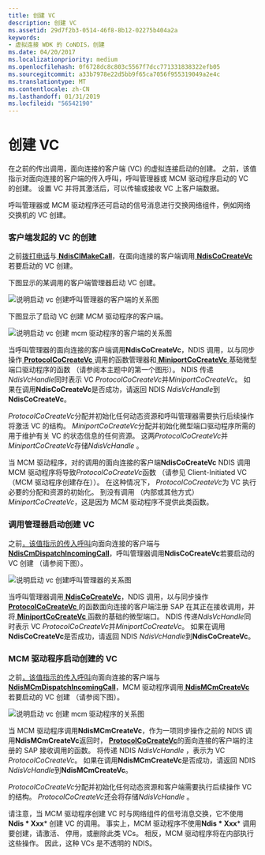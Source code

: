 ```yaml
---
title: 创建 VC
description: 创建 VC
ms.assetid: 29d7f2b3-0514-46f8-8b12-02275b404a2a
keywords:
- 虚拟连接 WDK 的 CoNDIS，创建
ms.date: 04/20/2017
ms.localizationpriority: medium
ms.openlocfilehash: 0f6728dc8c803c5567f7dcc771331838322efb05
ms.sourcegitcommit: a33b7978e22d5bb9f65ca7056f955319049a2e4c
ms.translationtype: MT
ms.contentlocale: zh-CN
ms.lasthandoff: 01/31/2019
ms.locfileid: "56542190"
---
```

# <a name="creating-a-vc"></a>创建 VC





在之前的传出调用，面向连接的客户端 (VC) 的虚拟连接启动的创建。 之前，该值指示对面向连接的客户端的传入呼叫，呼叫管理器或 MCM 驱动程序启动的 VC 的创建。 设置 VC 并将其激活后，可以传输或接收 VC 上客户端数据。

呼叫管理器或 MCM 驱动程序还可启动的信号消息进行交换网络组件，例如网络交换机的 VC 创建。

### <a name="client-initiated-creation-of-a-vc"></a>客户端发起的 VC 的创建

之前[拨打电话](making-a-call.md)与[ **NdisClMakeCall**](https://msdn.microsoft.com/library/windows/hardware/ff561635)，在面向连接的客户端调用[ **NdisCoCreateVc** ](https://msdn.microsoft.com/library/windows/hardware/ff561696)若要启动的 VC 创建。

下图显示的某调用的客户端管理器启动 VC 创建。

![说明启动 vc 创建呼叫管理器的客户端的关系图](images/cm-05.png)

下图显示了启动 VC 创建 MCM 驱动程序的客户端。

![说明启动 vc 创建 mcm 驱动程序的客户端的关系图](images/fig1-05.png)

当呼叫管理器的面向连接的客户端调用**NdisCoCreateVc**，NDIS 调用，以与同步操作[ **ProtocolCoCreateVc** ](https://msdn.microsoft.com/library/windows/hardware/ff570252)调用的函数管理器和[ **MiniportCoCreateVc** ](https://msdn.microsoft.com/library/windows/hardware/ff559354)基础微型端口驱动程序的函数 （请参阅本主题中的第一个图形）。 NDIS 传递*NdisVcHandle*同时表示 VC *ProtocolCoCreateVc*并*MiniportCoCreateVc*。 如果在调用**NdisCoCreateVc**是否成功，请返回 NDIS *NdisVcHandle*到**NdisCoCreateVc**。

*ProtocolCoCreateVc*分配并初始化任何动态资源和呼叫管理器需要执行后续操作将激活 VC 的结构。 *MiniportCoCreateVc*分配并初始化微型端口驱动程序所需的用于维护有关 VC 的状态信息的任何资源。 这两*ProtocolCoCreateVc*并*MiniportCoCreateVc*存储*NdisVcHandle* 。

当 MCM 驱动程序，对的调用的面向连接的客户端**NdisCoCreateVc** NDIS 调用 MCM 驱动程序将导致*ProtocolCoCreateVc*函数 （请参见 Client-Initiated VC （MCM 驱动程序创建存在））。 在这种情况下， *ProtocolCoCreateVc*为 VC 执行必要的分配和资源的初始化。 到没有调用 （内部或其他方式） *MiniportCoCreateVc*，这是因为 MCM 驱动程序不提供此类函数。

### <a name="call-manager-initiated-creation-of-a-vc"></a>调用管理器启动创建 VC

之前[，该值指示的传入呼叫](indicating-an-incoming-call.md)向面向连接的客户端与[ **NdisCmDispatchIncomingCall**](https://msdn.microsoft.com/library/windows/hardware/ff561664)，呼叫管理器调用**NdisCoCreateVc**若要启动的 VC 创建 （请参阅下图）。

![说明启动 vc 创建呼叫管理器的关系图](images/cm-06.png)

当呼叫管理器调用[ **NdisCoCreateVc**](https://msdn.microsoft.com/library/windows/hardware/ff561696)，NDIS 调用，以与同步操作[ **ProtocolCoCreateVc** ](https://msdn.microsoft.com/library/windows/hardware/ff570252)的函数面向连接的客户端注册 SAP 在其正在接收调用，并将[ **MiniportCoCreateVc** ](https://msdn.microsoft.com/library/windows/hardware/ff559354)函数的基础的微型端口。 NDIS 传递*NdisVcHandle*同时表示 VC *ProtocolCoCreateVc*并*MiniportCoCreateVc*。 如果在调用**NdisCoCreateVc**是否成功，请返回 NDIS *NdisVcHandle*到**NdisCoCreateVc**。

### <a name="mcm-driver-initiated-creation-of-a-vc"></a>MCM 驱动程序启动创建的 VC

之前[，该值指示的传入呼叫](indicating-an-incoming-call.md)向面向连接的客户端与[ **NdisMCmDispatchIncomingCall**](https://msdn.microsoft.com/library/windows/hardware/ff562830)，MCM 驱动程序调用[ **NdisMCmCreateVc** ](https://msdn.microsoft.com/library/windows/hardware/ff562812)若要启动的 VC 创建 （请参阅下图）。

![说明启动 vc 创建 mcm 驱动程序的关系图](images/fig1-06.png)

当 MCM 驱动程序调用**NdisMCmCreateVc**，作为一项同步操作之前的 NDIS 调用**NdisMCmCreateVc**返回时， [ **ProtocolCoCreateVc**](https://msdn.microsoft.com/library/windows/hardware/ff570252)的面向连接的客户端的注册的 SAP 接收调用的函数。 将传递 NDIS *NdisVcHandle* ，表示为 VC *ProtocolCoCreateVc*。 如果在调用**NdisMCmCreateVc**是否成功，请返回 NDIS *NdisVcHandle*到**NdisMCmCreateVc**。

*ProtocolCoCreateVc*分配并初始化任何动态资源和客户端需要执行后续操作 VC 的结构。 *ProtocolCoCreateVc*还会将存储*NdisVcHandle* 。

请注意，当 MCM 驱动程序创建 VC 时与网络组件的信号消息交换，它不使用**Ndis * Xxx*** 创建 VC 的调用。 事实上，MCM 驱动程序不使用**Ndis * Xxx*** 调用要创建，请激活、 停用，或删除此类 VCs。 相反，MCM 驱动程序将在内部执行这些操作。 因此，这种 VCs 是不透明的 NDIS。

 

 





